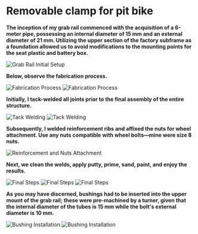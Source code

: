 # Removable clamp for pit bike

**The inception of my grab rail commenced with the acquisition of a 6-meter pipe, possessing an internal diameter of 15 mm and an external diameter of 21 mm. Utilizing the upper section of the factory subframe as a foundation allowed us to avoid modifications to the mounting points for the seat plastic and battery box.**

![Grab Rail Initial Setup](../../../static/img/af5d31.jpg)

**Below, observe the fabrication process.**

![Fabrication Process](../../../static/img/3f951e.jpg)
![Fabrication Process](../../../static/img/e197eb.jpg)

**Initially, I tack-welded all joints prior to the final assembly of the entire structure.**

![Tack Welding](../../../static/img/9bf4a3.jpg)
![Tack Welding](../../../static/img/c46b24.jpg)

**Subsequently, I welded reinforcement ribs and affixed the nuts for wheel attachment. Use any nuts compatible with wheel bolts—mine were size 8 nuts.**

![Reinforcement and Nuts Attachment](../../../static/img/1652b1.jpg)

**Next, we clean the welds, apply putty, prime, sand, paint, and enjoy the results.**

![Final Steps](../../../static/img/e68905.jpg)
![Final Steps](../../../static/img/8e97ee.jpg)
![Final Steps](../../../static/img/c0fd08.jpg)

**As you may have discerned, bushings had to be inserted into the upper mount of the grab rail; these were pre-machined by a turner, given that the internal diameter of the tubes is 15 mm while the bolt's external diameter is 10 mm.**

![Bushing Installation](../../../static/img/4b65d6.jpg)
![Bushing Installation](../../../static/img/afeb31.jpg)
